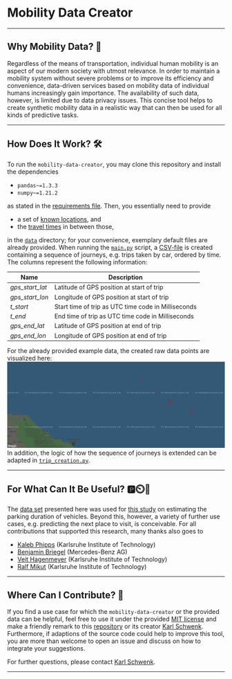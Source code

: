 # Mobility Data Creator 

------
## Why Mobility Data? 🤔
Regardless of the means of transportation, 
individual human mobility is an aspect of our modern society with utmost relevance.
In order to maintain a mobility system without severe problems or to improve its efficiency and convenience, 
data-driven services based on mobility data of individual humans increasingly gain importance.
The availability of such data, however, is limited due to data privacy issues.
This concise tool helps to create synthetic mobility data in a realistic way 
that can then be used for all kinds of predictive tasks.  

-----------
## How Does It Work? 🛠️
To run the `mobility-data-creator`, you may clone this repository and install the dependencies

- `pandas~=1.3.3`
- `numpy~=1.21.2`

as stated in the [requirements file](requirements.txt).
Then, you essentially need to provide

- a set of [known locations](data/known_locations.json), and
- the [travel times](data/travel_times.json) in between those,

in the [`data`](data) directory; 
for your convenience, exemplary default files are already provided. 
When running the [`main.py`](main.py) script, a [CSV-file](data/synthetic_trip_data.csv) 
is created containing a sequence of journeys, e.g. trips taken by car, ordered by time.
The columns represent the following information:

|Name    |Description|
|---------------|---------------------------------------------|
|_gps_start_lat_|    Latitude of GPS position at start of trip|
|_gps_start_lon_|    Longitude of GPS position at start of trip|
|_t_start_|          Start time of trip as UTC time code in Milliseconds|
|_t_end_|            End time of trip as UTC time code in Milliseconds|
|_gps_end_lat_|      Latitude of GPS position at end of trip|
|_gps_end_lon_|      Longitude of GPS position at end of trip|

For the already provided example data, the created raw data points are visualized here:
![](data/raw_mobility_data.PNG)
In addition, the logic of how the sequence of journeys is extended can be 
adapted in [`trip_creation.py`](trip_creation.py).

---------
## For What Can It Be Useful? 🅿️⏲️🚗
The [data set](data/synthetic_trip_data.csv) presented here was used for [this study](https://ieeexplore.ieee.org/document/9660063) on 
estimating the parking duration of vehicles.
Beyond this, however, a variety of further use cases, e.g. predicting the next place to visit, is conceivable.
For all contributions that supported this research, many thanks also goes to

- [Kaleb Phipps](https://github.com/kalebphipps) (Karlsruhe Institute of Technology)
- [Benjamin Briegel](https://github.com/bbriegel) (Mercedes-Benz AG)
- [Veit Hagenmeyer](https://www.iai.kit.edu/Ansprechpersonen_1213.php) (Karlsruhe Institute of Technology)
- [Ralf Mikut](https://www.iai.kit.edu/Ansprechpersonen_1030.php) (Karlsruhe Institute of Technology)

---------
## Where Can I Contribute? 🤝
If you find a use case for which the `mobility-data-creator` or the provided data can be helpful, 
feel free to use it under the provided [MIT license](https://github.com/KarlSchwenk/mobility-data-creator/blob/main/LICENSE.txt) and make a friendly remark to this [repository](https://github.com/KarlSchwenk/mobility-data-creator/) or its creator [Karl Schwenk](https://github.com/KarlSchwenk).
Furthermore, if adaptions of the source code could help to improve this tool, 
you are more than welcome to open an issue and discuss on how to integrate your suggestions. 

For further questions, please contact [Karl Schwenk](https://github.com/KarlSchwenk).

--------
